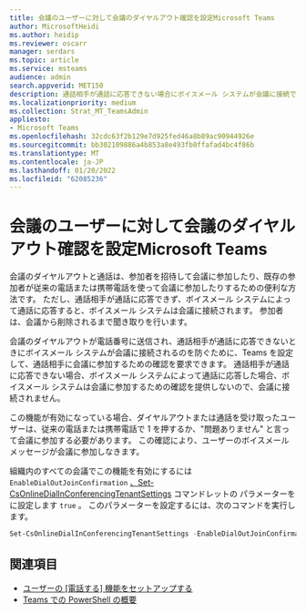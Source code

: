 ```yaml
---
title: 会議のユーザーに対して会議のダイヤルアウト確認を設定Microsoft Teams
author: MicrosoftHeidi
ms.author: heidip
ms.reviewer: oscarr
manager: serdars
ms.topic: article
ms.service: msteams
audience: admin
search.appverid: MET150
description: 通話相手が通話に応答できない場合にボイスメール システムが会議に接続できないのを防ぐために、Teams を設定してダイヤルアウト確認を要求する方法について学習します。
ms.localizationpriority: medium
ms.collection: Strat_MT_TeamsAdmin
appliesto:
- Microsoft Teams
ms.openlocfilehash: 32cdc63f2b129e7d925fed46a8b89ac90944926e
ms.sourcegitcommit: bb302109886a4b853a8e493fb0ffafad4bc4f86b
ms.translationtype: MT
ms.contentlocale: ja-JP
ms.lasthandoff: 01/20/2022
ms.locfileid: "62085236"
---
```

# <a name="set-up-meeting-dial-out-confirmation-for-your-users-in-microsoft-teams"></a>会議のユーザーに対して会議のダイヤルアウト確認を設定Microsoft Teams

会議のダイヤルアウトと通話は、参加者を招待して会議に参加したり、既存の参加者が従来の電話または携帯電話を使って会議に参加したりするための便利な方法です。 ただし、通話相手が通話に応答できず、ボイスメール システムによって通話に応答すると、ボイスメール システムは会議に接続されます。 参加者は、会議から削除されるまで聞き取りを行います。

会議のダイヤルアウトが電話番号に送信され、通話相手が通話に応答できないときにボイスメール システムが会議に接続されるのを防ぐために、Teams を設定して、通話相手に会議に参加するための確認を要求できます。 通話相手が通話に応答できない場合、ボイスメール システムによって通話に応答した場合、ボイスメール システムは会議に参加するための確認を提供しないので、会議に接続されません。

この機能が有効になっている場合、ダイヤルアウトまたは通話を受け取ったユーザーは、従来の電話または携帯電話で 1 を押するか、"問題ありません" と言って会議に参加する必要があります。 この確認により、ユーザーのボイスメール メッセージが会議に参加しなきます。

組織内のすべての会議でこの機能を有効にするには ```EnableDialOutJoinConfirmation``` [、Set-CsOnlineDialInConferencingTenantSettings](/powershell/module/skype/set-csonlinedialinconferencingtenantsettings?view=skype-ps) コマンドレットの パラメーターを に設定します ```true``` 。 このパラメーターを設定するには、次のコマンドを実行します。

```PowerShell
Set-CsOnlineDialInConferencingTenantSettings -EnableDialOutJoinConfirmation $true
```

## <a name="related-topics"></a>関連項目

- [ユーザーの [電話する] 機能をセットアップする](set-up-the-call-me-feature-for-your-users.md)
- [Teams での PowerShell の概要](teams-powershell-overview.md)
